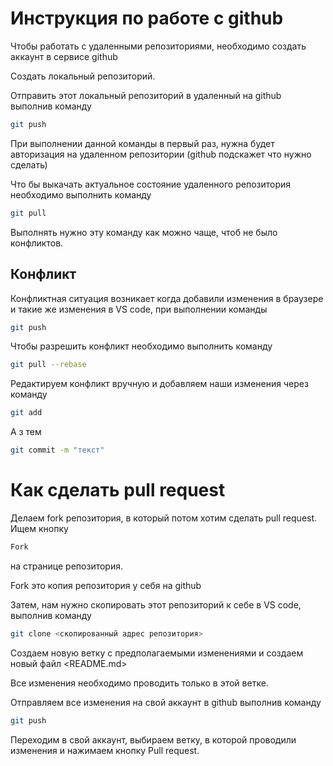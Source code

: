 # Инструкция по работе с github

Чтобы работать с удаленными репозиториями, необходимо создать аккаунт в сервисе github

Создать локальный репозиторий.

Отправить этот локальный репозиторий в удаленный на github выполнив команду 
```sh
git push
```
При выполнении данной команды в первый раз, нужна будет авторизация на удаленном репозитории (github подскажет что нужно сделать)

Что бы выкачать актуальное состояние удаленного репозитория необходимо выполнить команду 
```sh
git pull
```
Выполнять нужно эту команду как можно чаще, чтоб не было конфликтов. 

## Конфликт

Конфликтная ситуация возникает когда добавили изменения в браузере и такие же изменения в VS code, при выполнении команды 
```sh
git push
```
Чтобы разрешить конфликт необходимо выполнить команду 
```sh
git pull --rebase
```
Редактируем конфликт вручную и добавляем наши изменения через команду 
```sh
git add
```
А з тем
```sh
git commit -m "текст"
```

# Как сделать pull request

Делаем fork репозитория, в который потом хотим сделать pull request. Ищем кнопку 
```sh
Fork
```
 на странице репозитория.

Fork это копия репозитория у себя на github

Затем, нам нужно скопировать этот репозиторий к себе в VS code, выполнив команду 
```sh
git clone <скопированный адрес репозитория>
```
Создаем новую ветку с предполагаемыми изменениями и создаем новый файл <README.md> 

Все изменения необходимо проводить только в этой ветке.

Отправляем все изменения на свой аккаунт в github выполнив команду 
```sh
git push
```
Переходим в свой аккаунт, выбираем ветку, в которой проводили изменения и нажимаем кнопку Pull request.
